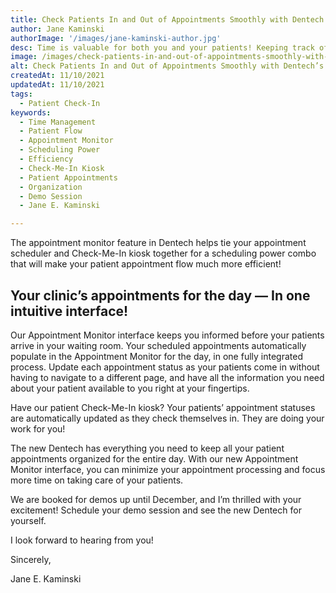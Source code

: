 ```yaml
---
title: Check Patients In and Out of Appointments Smoothly with Dentech’s Appointment Monitor!
author: Jane Kaminski
authorImage: '/images/jane-kaminski-author.jpg'
desc: Time is valuable for both you and your patients! Keeping track of the day-to-day appointments can get a little chaotic if you don’t have an efficient system in place. We have something that will help everyone in your practice manage your patient flow effortlessly.
image: /images/check-patients-in-and-out-of-appointments-smoothly-with-dentechs-appointment-monitor.webp
alt: Check Patients In and Out of Appointments Smoothly with Dentech’s Appointment Monitor!
createdAt: 11/10/2021
updatedAt: 11/10/2021
tags:
  - Patient Check-In
keywords:
  - Time Management
  - Patient Flow
  - Appointment Monitor
  - Scheduling Power
  - Efficiency
  - Check-Me-In Kiosk
  - Patient Appointments
  - Organization
  - Demo Session
  - Jane E. Kaminski

---
```


The appointment monitor feature in Dentech helps tie your appointment scheduler and Check-Me-In kiosk together for a scheduling power combo that will make your patient appointment flow much more efficient!

## Your clinic’s appointments for the day — In one intuitive interface!

Our Appointment Monitor interface keeps you informed before your patients arrive in your waiting room. Your scheduled appointments automatically populate in the Appointment Monitor for the day, in one fully integrated process. Update each appointment status as your patients come in without having to navigate to a different page, and have all the information you need about your patient available to you right at your fingertips.

Have our patient Check-Me-In kiosk? Your patients’ appointment statuses are automatically updated as they check themselves in. They are doing your work for you!

The new Dentech has everything you need to keep all your patient appointments organized for the entire day. With our new Appointment Monitor interface, you can minimize your appointment processing and focus more time on taking care of your patients.

We are booked for demos up until December, and I’m thrilled with your excitement! Schedule your demo session and see the new Dentech for yourself.

I look forward to hearing from you!

Sincerely,

Jane E. Kaminski
